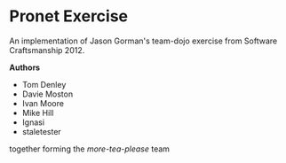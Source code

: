 Pronet Exercise
===============

An implementation of Jason Gorman's team-dojo exercise from Software Craftsmanship 2012.

__Authors__
* Tom Denley
* Davie Moston
* Ivan Moore
* Mike Hill
* Ignasi
* staletester

together forming the _more-tea-please_ team